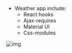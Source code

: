 + Weather app include:
  +  React hooks
  +  Ajax-requires
  +  Material UI
  +  Css-modules
  
![img](https://i.ibb.co/xLxQ91d/Screenshot-1.png)
